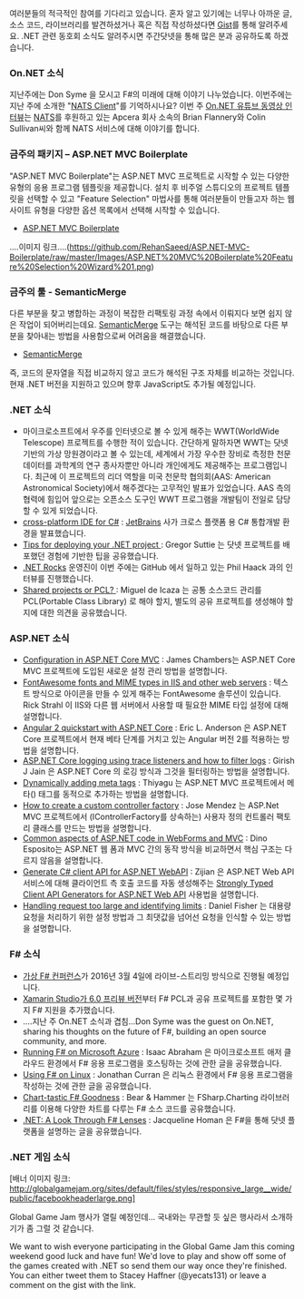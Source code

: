 여러분들의 적극적인 참여를 기다리고 있습니다. 혼자 알고 있기에는 너무나 아까운 글, 소스 코드, 라이브러리를 발견하셨거나 혹은 직접 작성하셨다면 [Gist](https://gist.github.com/options/e9fc443b8c882157fe4a)를 통해 알려주세요. .NET 관련 동호회 소식도 알려주시면 주간닷넷을 통해 많은 분과 공유하도록 하겠습니다.

### On.NET 소식

지난주에는 Don Syme 을 모시고 F#의 미래에 대해 이야기 나누었습니다. 이번주에는 지난 주에 소개한 "[NATS Client](https://github.com/nats-io/csnats)"를 기억하시나요? 이번 주 [On.NET 유튜브 동영상 인터뷰](...)는 [NATS](http://nats.io/)를 후원하고 있는 Apcera 회사 소속의 Brian Flannery와 Colin Sullivan씨와 함께 NATS 서비스에 대해 이야기를 합니다. 


### 금주의 패키지 – ASP.NET MVC Boilerplate

"ASP.NET MVC Boilerplate"는 ASP.NET MVC 프로젝트로 시작할 수 있는 다양한 유형의 응용 프로그램 템플릿을 제공합니다. 설치 후 비주얼 스튜디오의 프로젝트 템플릿을 선택할 수 있고 "Feature Selection" 마법사를 통해 여러분들이 만들고자 하는 웹 사이트 유형을 다양한 옵션 목록에서 선택해 시작할 수 있습니다.

* [ASP.NET MVC Boilerplate](https://github.com/RehanSaeed/ASP.NET-MVC-Boilerplate)

....이미지 링크....(https://github.com/RehanSaeed/ASP.NET-MVC-Boilerplate/raw/master/Images/ASP.NET%20MVC%20Boilerplate%20Feature%20Selection%20Wizard%201.png)

### 금주의 툴 - SemanticMerge

다른 부분을 찾고 병합하는 과정이 복잡한 리팩토링 과정 속에서 이뤄지다 보면 쉽지 않은 작업이 되어버리는데요. [SemanticMerge](https://www.semanticmerge.com/) 도구는 해석된 코드를 바탕으로 다른 부분을 찾아내는 방법을 사용함으로써 어려움을 해결했습니다. 

* [SemanticMerge](https://www.semanticmerge.com/)

즉, 코드의 문자열을 직접 비교하지 않고 코드가 해석된 구조 자체를 비교하는 것입니다. 현재 .NET 버전을 지원하고 있으며 향후 JavaScript도 추가될 예정입니다.

### .NET 소식

* 마이크로소프트에서 우주를 인터넷으로 볼 수 있게 해주는 WWT(WorldWide Telescope) 프로젝트를 수행한 적이 있습니다. 간단하게 말하자면 WWT는 닷넷 기반의 가상 망원경이라고 볼 수 있는데, 세계에서 가장 우수한 장비로 측정한 천문 데이터를 과학계의 연구 종사자뿐만 아니라 개인에게도 제공해주는 프로그램입니다. 최근에 이 프로젝트의 리더 역할을 미국 천문학 협의회(AAS: American Astronomical Society)에서 해주겠다는 고무적인 발표가 있었습니다. AAS 측의 협력에 힘입어 앞으로는 오픈소스 도구인 WWT 프로그램을 개발팀이 전일로 담당할 수 있게 되었습니다.
* [cross-platform IDE for C#](http://blog.jetbrains.com/dotnet/2016/01/13/project-rider-a-csharp-ide/) : [JetBrains](http://www.jetbrains.com/) 사가 크로스 플랫폼 용 C# 통합개발 환경을 발표했습니다.
* [ Tips for deploying your .NET project ](http://gregorsuttie.com/2016/01/19/tips-for-deploying-your-net-project/) : Gregor Suttie 는 닷넷 프로젝트를 배포했던 경험에 기반한 팁을 공유했습니다.
* [.NET Rocks](http://www.dotnetrocks.com/) 운영진이 이번 주에는 GitHub 에서 일하고 있는 Phil Haack 과의 인터뷰를 진행했습니다.
* [ Shared projects or PCL? ](http://tirania.org/blog/archive/2016/Jan-22.html) : Miguel de Icaza 는 공통 소스코드 관리를 PCL(Portable Class Library) 로 해야 할지, 별도의 공유 프로젝트를 생성해야 할지에 대한 의견을 공유했습니다.

### ASP.NET 소식

* [Configuration in ASP.NET Core MVC](http://jameschambers.com/2016/01/Configuration-in-ASP-NET-Core-MVC/) : James Chambers는 ASP.NET Core MVC 프로젝트에 도입된 새로운 설정 관리 방법을 설명합니다.
* [FontAwesome fonts and MIME types in IIS and other web servers](http://weblog.west-wind.com/posts/2016/Jan/25/FontAwesome-Fonts-and-Mime-Types-in-IIS-and-other-Web-Servers) : 텍스트 방식으로 아이콘을 만들 수 있게 해주는 FontAwesome 솔루션이 있습니다. Rick Strahl 이 IIS와 다른 웹 서버에서 사용할 때 필요한 MIME 타입 설정에 대해 설명합니다.
* [Angular 2 quickstart with ASP.NET Core](http://www.elanderson.net/2016/01/angular-2-quickstart-with-asp-net-core/) : Eric L. Anderson 은 ASP.NET Core 프로젝트에서 현재 베타 단계를 거치고 있는 Angular 버전 2를 적용하는 방법을 설명합니다.
* [ASP.NET Core logging using trace listeners and how to filter logs](http://www.codeproject.com/Articles/1073028/ASP-NET-Logging-using-Trace-Listeners-and-How-to-F) : Girish J Jain 은 ASP.NET Core 의 로깅 방식과 그것을 필터링하는 방법을 설명합니다.
* [Dynamically adding meta tags](http://dotnet-helpers.com/2016/01/23/dynamically-adding-meta-tags-asp-net-mvc/) : Thiyagu 는 ASP.NET MVC 프로젝트에서 메타(<meta/>) 태그를 동적으로 추가하는 방법을 설명합니다.
* [How to create a custom controller factory](http://www.jomendez.com/2016/01/20/how-to-create-a-custom-controller-factory-asp-net-mvc/) : Jose Mendez 는 ASP.Net MVC 프로젝트에서 (IControllerFactory를 상속하는) 사용자 정의 컨트롤러 팩토리 클래스를 만드는 방법을 설명합니다.
* [Common aspects of ASP.NET code in WebForms and MVC](https://www.simple-talk.com/dotnet/asp.net/common-aspects-of-asp.net-code-in-web-forms-and-mvc/) : Dino Esposito는 ASP.NET 웹 폼과 MVC 간의 동작 방식을 비교하면서 핵심 구조는 다르지 않음을 설명합니다.
* [Generate C# client API for ASP.NET WebAPI](http://www.codeproject.com/Articles/1074039/Generate-Csharp-Client-API-for-ASP-NET-Web-API) : Zijian 은 ASP.NET Web API 서비스에 대해 클라이언트 측 호출 코드를 자동 생성해주는 [Strongly Typed Client API Generators for ASP.NET Web API](https://webapiclientgen.codeplex.com/) 사용법을 설명합니다.
* [Handling request too large and identifying limits](https://lennybacon.com/post/2016/01/20/handling-request-too-large-and-identify-limits-in-aspnet) : Daniel Fisher 는 대용량 요청을 처리하기 위한 설정 방법과 그 최댓값을 넘어선 요청을 인식할 수 있는 방법을 설명합니다.

### F# 소식

* [가상 F# 컨퍼런스](http://fsharpconf.com/)가 2016년 3월 4일에 라이브-스트리밍 방식으로 진행될 예정입니다.
* [Xamarin Studio가 6.0 프리뷰 버전](http://developer.xamarin.com/releases/studio/xamarin.studio_6.0/xamarin.studio_6.0/#F_Enhancements)부터 F# PCL과 공유 프로젝트를 포함한 몇 가지 F# 지원을 추가했습니다.
* ....지난 주 On.NET 소식과 겹침...Don Syme was the guest on On.NET, sharing his thoughts on the future of F#, building an open source community, and more. 
* [Running F# on Microsoft Azure](https://cockneycoder.wordpress.com/2016/01/20/running-fsharp-on-microsoft-azure/) : Isaac Abraham 은 마이크로소프트 애저 클라우드 환경에서 F# 응용 프로그램을 호스팅하는 것에 관한 글을 공유했습니다.
* [Using F# on Linux](https://curran.in/jonathan/2015-01-16-using-fsharp-on-linux.html) : Jonathan Curran 은 리눅스 환경에서 F# 응용 프로그램을 작성하는 것에 관한 글을 공유했습니다.
* [Chart-tastic F# Goodness](http://bearandhammer.net/2016/01/17/chart-tastic-f-goodness/) : Bear & Hammer 는 FSharp.Charting 라이브러리를 이용해 다양한 차트를 다루는 F# 소스 코드를 공유했습니다.
* [.NET: A Look Through F# Lenses](http://blog.pluralsight.com/tutorial-f-sharp) : Jacqueline Homan 은 F#을 통해 닷넷 플랫폼을 설명하는 글을 공유했습니다.

### .NET 게임 소식

[배너 이미지 링크: http://globalgamejam.org/sites/default/files/styles/responsive_large__wide/public/facebookheaderlarge.png]

Global Game Jam 행사가 열릴 예정인데... 국내와는 무관할 듯 싶은 행사라서 소개하기가 좀 그럴 것 같습니다.

We want to wish everyone participating in the Global Game Jam this coming weekend good luck and have fun! We'd love to play and show off some of the games created with .NET so send them our way once they're finished. You can either tweet them to Stacey Haffner (@yecats131) or leave a comment on the gist with the link.